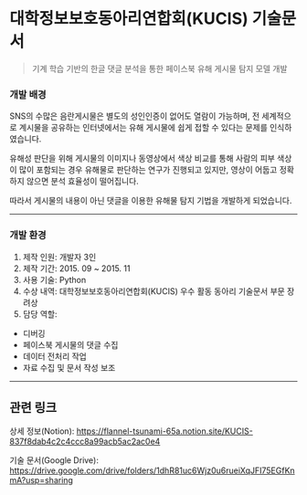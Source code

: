 # 대학정보보호동아리연합회(KUCIS) 기술문서
 
>기계 학습 기반의 한글 댓글 분석을 통한 페이스북 유해 게시물 탐지 모델 개발

### 개발 배경

SNS의 수많은 음란게시물은 별도의 성인인증이 없어도 열람이 가능하며, 전 세계적으로 계시물을 공유하는 인터넷에서는 유해 게시물에 쉽게 접할 수 있다는 문제를 인식하였습니다.

유해성 판단을 위해 게시물의 이미지나 동영상에서 색상 비교를 통해 사람의 피부 색상이 많이 포함되는 경우 유해물로 판단하는 연구가 진행되고 있지만, 영상이 어둡고 정확하지 않으면 분석 효율성이 떨어집니다.

따라서 게시물의 내용이 아닌 댓글을 이용한 유해물 탐지 기법을 개발하게 되었습니다.

---

### 개발 환경
1. 제작 인원: 개발자 3인
2. 제작 기간: 2015. 09 ~ 2015. 11
3. 사용 기술: Python
4. 수상 내역: 대학정보보호동아리연합회(KUCIS) 우수 활동 동아리 기술문서 부문 장려상
5. 담당 역할:
- 디버깅
- 페이스북 게시물의 댓글 수집
- 데이터 전처리 작업
- 자료 수집 및 문서 작성 보조

---

## 관련 링크

상세 정보(Notion): https://flannel-tsunami-65a.notion.site/KUCIS-837f8dab4c2c4ccc8a99acb5ac2ac0e4

기술 문서(Google Drive): https://drive.google.com/drive/folders/1dhR81uc6Wjz0u6rueiXqJFI75EGfKnmA?usp=sharing


